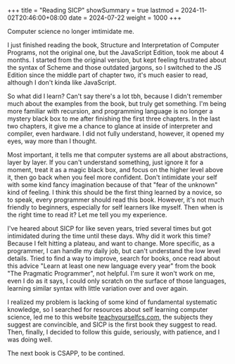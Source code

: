 +++
title       = "Reading SICP"
showSummary = true
lastmod     = 2024-11-02T20:46:00+08:00
date        = 2024-07-22
weight      = 1000
+++

Computer science no longer imtimidate me.

<!--more-->

I just finished reading the book, Structure and Interpretation of Computer Programs,
not the original one, but the JavaScript Edition, took me about 4 months.
I started from the original version, but kept feeling frustrated about the syntax of Scheme
and those outdated jargons, so I switched to the JS Edition since the middle part of chapter two,
it's much easier to read, although I don't kinda like JavaScript.

So what did I learn? Can't say there's a lot tbh, because I didn't remember much
about the examples from the book, but truly get something. I'm being more familiar
with recursion, and programming language is no longer a mystery black box
to me after finishing the first three chapters. In the last two chapters,
it give me a chance to glance at inside of interpreter and compiler, even hardware.
I did not fully understand, however, it opened my eyes, way more than I thought.

Most important, it tells me that computer systems are all about abstractions,
layer by layer. If you can't understand something, just ignore it for a moment,
treat it as a magic black box, and focus on the higher level above it, then go back
when you feel more confident. Don't intimidate your self with some kind fancy imagination
because of that "fear of the unknown" kind of feeling. I think this should be the first thing learned
by a novice, so to speak, every programmer should read this book. However,
it's not much friendly to beginners, especially for self learners like myself.
Then when is the right time to read it? Let me tell you my experience.

I've heared about SICP for like seven years,
tried several times but got intimidated during the time until these days.
Why did it work this time? Because I felt hitting a plateau, and want to change.
More specific, as a programmer, I can handle my daily job,
but can't understand the low level details. Tried to find a way to improve,
search for books, once read about this advice
"Learn at least one new language every year" from the book "The Pragmatic Programmer",
not helpful. I'm sure it won't work on me, even I do as it says, I could only scratch on
the surface of those languages, learning similar syntax with little variation
over and over again.

I realized my problem is lacking of some kind of fundamental systematic knowledge,
so I searched for resources about self learning computer science, led me to this website
[teachyourselfcs.com](https://teachyourselfcs.com/), the subjects they suggest are convincible,
and SICP is the first book they suggest to read. Then, finally, I decided to follow this guide,
seriously, with patience, and I was doing well.

The next book is CSAPP, to be contined.

